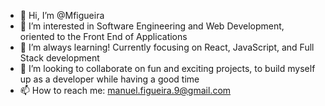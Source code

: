 - 👋 Hi, I’m @Mfigueira
- 👀 I’m interested in Software Engineering and Web Development, oriented to the Front End of Applications 
- 🌱 I’m always learning! Currently focusing on React, JavaScript, and Full Stack development
- 💞️ I’m looking to collaborate on fun and exciting projects, to build myself up as a developer while having a good time
- 📫 How to reach me: manuel.figueira.9@gmail.com

<!---
Mfigueira/Mfigueira is a ✨ special ✨ repository because its `README.md` (this file) appears on your GitHub profile.
You can click the Preview link to take a look at your changes.
--->
